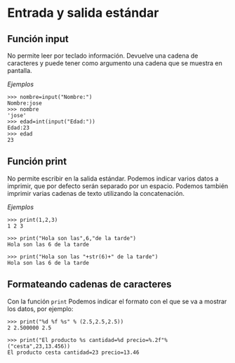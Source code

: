 # Entrada y salida estándar

## Función input

No permite leer por teclado información. Devuelve una cadena de caracteres y puede tener como argumento una cadena que se muestra en pantalla.

*Ejemplos*

	>>> nombre=input("Nombre:")
	Nombre:jose
	>>> nombre
	'jose'
	>>> edad=int(input("Edad:"))
	Edad:23
	>>> edad
	23
	
## Función print

No permite escribir en la salida estándar. Podemos indicar varios datos a imprimir, que por defecto serán separado por un espacio. Podemos también imprimir varias cadenas de texto utilizando la concatenación.

*Ejemplos*

	>>> print(1,2,3)
	1 2 3
	
	>>> print("Hola son las",6,"de la tarde")
	Hola son las 6 de la tarde
	
    >>> print("Hola son las "+str(6)+" de la tarde")
	Hola son las 6 de la tarde

## Formateando cadenas de caracteres
	
Con la función `print` Podemos indicar el formato con el que se va a mostrar los datos, por ejemplo:

	>>> print("%d %f %s" % (2.5,2.5,2.5))
	2 2.500000 2.5
	
	>>> print("El producto %s cantidad=%d precio=%.2f"%("cesta",23,13.456))
	El producto cesta cantidad=23 precio=13.46	

